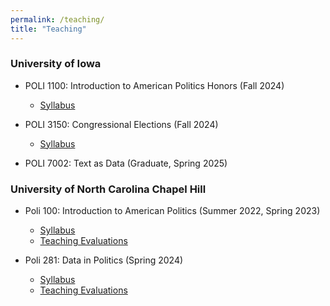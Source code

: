 ```yaml
---
permalink: /teaching/
title: "Teaching"
---
```


### University of Iowa
- POLI 1100: Introduction to American Politics Honors (Fall 2024)
    - [Syllabus](/files/poli1100_syllabus.pdf)
  
- POLI 3150: Congressional Elections (Fall 2024)
    - [Syllabus](/files/poli3150_syllabus.pdf)
  
- POLI 7002: Text as Data (Graduate, Spring 2025)

### University of North Carolina Chapel Hill
- Poli 100: Introduction to American Politics (Summer 2022, Spring 2023)
    - [Syllabus](/files/poli100_syllabus.pdf)
    - [Teaching Evaluations](/files/poli100_iorevals.pdf)

 - Poli 281: Data in Politics (Spring 2024)
    - [Syllabus](/files/poli281_syllabus.pdf)
    - [Teaching Evaluations](/files/poli281_iorevals.pdf)
